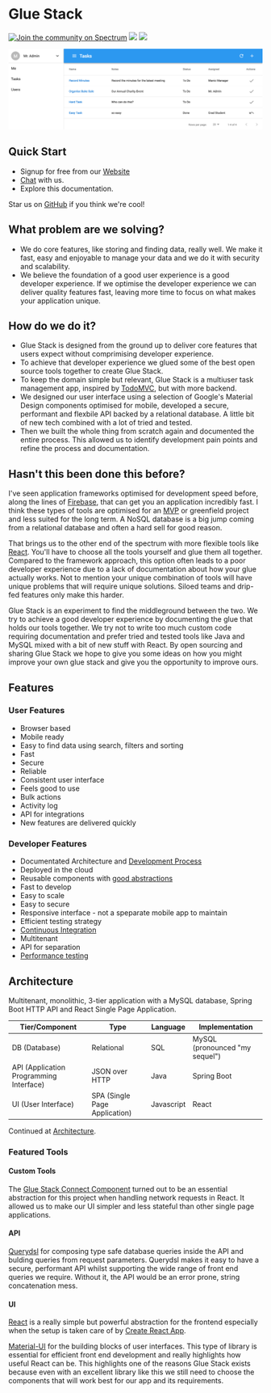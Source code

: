 # Glue Stack

[![Join the community on Spectrum](https://withspectrum.github.io/badge/badge.svg)](https://spectrum.chat/glue-stack)
![](https://github.com/cadbox1/glue-stack/workflows/Pull%20Request/badge.svg)
![](https://github.com/cadbox1/glue-stack/workflows/Push/badge.svg)

![Screeshot](./website/src/assets/screenshot.png)

## Quick Start

- Signup for free from our [Website](https://glue.cadell.dev)
- [Chat](https://spectrum.chat/glue-stack) with us.
- Explore this documentation.

Star us on [GitHub](https://github.com/cadbox1/glue-stack/) if you think we're cool!

## What problem are we solving?

- We do core features, like storing and finding data, really well. We make it fast, easy and enjoyable to manage your data and we do it with security and scalability.
- We believe the foundation of a good user experience is a good developer experience. If we optimise the developer experience we can deliver quality features fast, leaving more time to focus on what makes your application unique.

## How do we do it?

- Glue Stack is designed from the ground up to deliver core features that users expect without comprimising developer experience.
- To achieve that developer experience we glued some of the best open source tools together to create Glue Stack.
- To keep the domain simple but relevant, Glue Stack is a multiuser task management app, inspired by [TodoMVC](http://todomvc.com/), but with more backend.
- We designed our user interface using a selection of Google's Material Design components optimised for mobile, developed a secure, performant and flexbile API backed by a relational database. A little bit of new tech combined with a lot of tried and tested.
- Then we built the whole thing from scratch again and documented the entire process. This allowed us to identify development pain points and refine the process and documentation.

## Hasn't this been done this before?

I've seen application frameworks optimised for development speed before, along the lines of [Firebase](https://firebase.google.com/), that can get you an application incredibly fast. I think these types of tools are optimised for an [MVP](https://en.wikipedia.org/wiki/Minimum_viable_product) or greenfield project and less suited for the long term. A NoSQL database is a big jump coming from a relational database and often a hard sell for good reason.

That brings us to the other end of the spectrum with more flexible tools like [React](https://reactjs.org/). You'll have to choose all the tools yourself and glue them all together. Compared to the framework approach, this option often leads to a poor developer experience due to a lack of documentation about how your glue actually works. Not to mention your unique combination of tools will have unique problems that will require unique solutions. Siloed teams and drip-fed features only make this harder.

Glue Stack is an experiment to find the middleground between the two. We try to achieve a good developer experience by documenting the glue that holds our tools together. We try not to write too much custom code requiring documentation and prefer tried and tested tools like Java and MySQL mixed with a bit of new stuff with React. By open sourcing and sharing Glue Stack we hope to give you some ideas on how you might improve your own glue stack and give you the opportunity to improve ours.

## Features

### User Features

- Browser based
- Mobile ready
- Easy to find data using search, filters and sorting
- Fast
- Secure
- Reliable
- Consistent user interface
- Feels good to use
- Bulk actions
- Activity log
- API for integrations
- New features are delivered quickly

### Developer Features

- Documentated Architecture and [Development Process](./Development/DevelopmentProcess-Tasks.md)
- Deployed in the cloud
- Reusable components with [good abstractions](#featured-abstractions)
- Fast to develop
- Easy to scale
- Easy to secure
- Responsive interface - not a speparate mobile app to maintain
- Efficient testing strategy
- [Continuous Integration](./Infrastructure/ContinuousIntegration-TravisCI.md)
- Multitenant
- API for separation
- [Performance testing](./Infrastructure/PerformanceTestingAndConnectionPoolSizes.md)

## Architecture

Multitenant, monolithic, 3-tier application with a MySQL database, Spring Boot HTTP API and React Single Page Application.

| Tier/Component                            | Type                            | Language   | Implementation                   |
| ----------------------------------------- | ------------------------------- | ---------- | -------------------------------- |
| DB \(Database\)                           | Relational                      | SQL        | MySQL \(pronounced "my sequel"\) |
| API \(Application Programming Interface\) | JSON over HTTP                  | Java       | Spring Boot                      |
| UI \(User Interface\)                     | SPA \(Single Page Application\) | Javascript | React                            |

Continued at [Architecture](./Architecture/Architecture.md).

### Featured Tools

#### Custom Tools

The [Glue Stack Connect Component](./Development/UIConnectComponent.md) turned out to be an essential abstraction for this project when handling network requests in React. It allowed us to make our UI simpler and less stateful than other single page applications.

#### API

[Querydsl](http://www.querydsl.com/) for composing type safe database queries inside the API and bulding queries from request parameters. Querydsl makes it easy to have a secure, performant API whilst supporting the wide range of front end queries we require. Without it, the API would be an error prone, string concatenation mess.

#### UI

[React](https://reactjs.org/) is a really simple but powerful abstraction for the frontend especially when the setup is taken care of by [Create React App](https://github.com/facebook/create-react-app).

[Material-UI](https://material-ui.com/) for the building blocks of user interfaces. This type of library is essential for efficient front end development and really highlights how useful React can be. This highlights one of the reasons Glue Stack exists because even with an excellent library like this we still need to choose the components that will work best for our app and its requirements.
